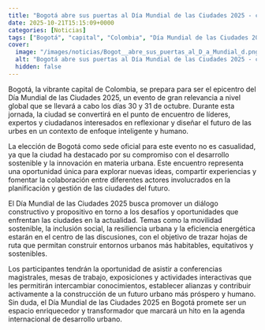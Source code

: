 ```yaml
---
title: "Bogotá abre sus puertas al Día Mundial de las Ciudades 2025 - conoce cómo puedes participar en este evento global de urbes con enfoque ‘inteligente y humano’"
date: 2025-10-21T15:15:09+0000
categories: [Noticias]
tags: ["Bogotá", "capital", "Colombia", "Día Mundial de las Ciudades 2025", "desarrollo sostenible", "innovación", "movilidad sostenible."]
cover:
  image: "/images/noticias/Bogot__abre_sus_puertas_al_D_a_Mundial_d.png"
  alt: "Bogotá abre sus puertas al Día Mundial de las Ciudades 2025 - conoce cómo puedes participar en este evento global de urbes con enfoque ‘inteligente y humano’"
  hidden: false
---
```


Bogotá, la vibrante capital de Colombia, se prepara para ser el epicentro del Día Mundial de las Ciudades 2025, un evento de gran relevancia a nivel global que se llevará a cabo los días 30 y 31 de octubre. Durante esta jornada, la ciudad se convertirá en el punto de encuentro de líderes, expertos y ciudadanos interesados en reflexionar y diseñar el futuro de las urbes en un contexto de enfoque inteligente y humano.

La elección de Bogotá como sede oficial para este evento no es casualidad, ya que la ciudad ha destacado por su compromiso con el desarrollo sostenible y la innovación en materia urbana. Este encuentro representa una oportunidad única para explorar nuevas ideas, compartir experiencias y fomentar la colaboración entre diferentes actores involucrados en la planificación y gestión de las ciudades del futuro.

El Día Mundial de las Ciudades 2025 busca promover un diálogo constructivo y propositivo en torno a los desafíos y oportunidades que enfrentan las ciudades en la actualidad. Temas como la movilidad sostenible, la inclusión social, la resiliencia urbana y la eficiencia energética estarán en el centro de las discusiones, con el objetivo de trazar hojas de ruta que permitan construir entornos urbanos más habitables, equitativos y sostenibles.

Los participantes tendrán la oportunidad de asistir a conferencias magistrales, mesas de trabajo, exposiciones y actividades interactivas que les permitirán intercambiar conocimientos, establecer alianzas y contribuir activamente a la construcción de un futuro urbano más próspero y humano. Sin duda, el Día Mundial de las Ciudades 2025 en Bogotá promete ser un espacio enriquecedor y transformador que marcará un hito en la agenda internacional de desarrollo urbano.
